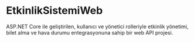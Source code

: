 # EtkinlikSistemiWeb
ASP.NET Core ile geliştirilen, kullanıcı ve yönetici rolleriyle etkinlik yönetimi, bilet alma ve hava durumu entegrasyonuna sahip bir web API projesi.
